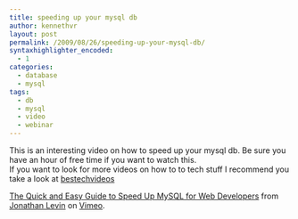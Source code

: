 ```yaml
---
title: speeding up your mysql db
author: kennethvr
layout: post
permalink: /2009/08/26/speeding-up-your-mysql-db/
syntaxhighlighter_encoded:
  - 1
categories:
  - database
  - mysql
tags:
  - db
  - mysql
  - video
  - webinar
---
```

This is an interesting video on how to speed up your mysql db. Be sure you have an hour of free time if you want to watch this.  
If you want to look for more videos on how to to tech stuff I recommend you take a look at <a href="http://www.bestechvideos.com/" target="_blank">bestechvideos</a>



[The Quick and Easy Guide to Speed Up MySQL for Web Developers][1] from [Jonathan Levin][2] on [Vimeo][3].

 [1]: http://vimeo.com/5030466
 [2]: http://vimeo.com/user1829646
 [3]: http://vimeo.com